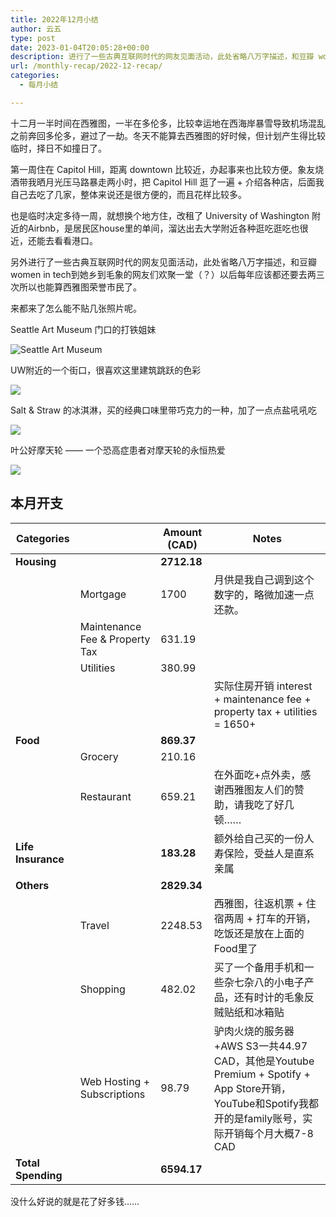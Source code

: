 ```yaml
---
title: 2022年12月小结
author: 云五
type: post
date: 2023-01-04T20:05:28+00:00
description: 进行了一些古典互联网时代的网友见面活动，此处省略八万字描述，和豆瓣 women in tech 到她乡到毛象的网友们欢聚一堂（？）以后每年应该都还要去两三次所以也能算西雅图荣誉市民了。
url: /monthly-recap/2022-12-recap/
categories:
  - 每月小结

---
```

十二月一半时间在西雅图，一半在多伦多，比较幸运地在西海岸暴雪导致机场混乱之前奔回多伦多，避过了一劫。冬天不能算去西雅图的好时候，但计划产生得比较临时，择日不如撞日了。

第一周住在 Capitol Hill，距离 downtown 比较近，办起事来也比较方便。象友烧酒带我晒月光压马路暴走两小时，把 Capitol Hill 逛了一遍 + 介绍各种店，后面我自己去吃了几家，整体来说还是很方便的，而且花样比较多。

也是临时决定多待一周，就想换个地方住，改租了 University of Washington 附近的Airbnb，是居民区house里的单间，溜达出去大学附近各种逛吃逛吃也很近，还能去看看港口。

另外进行了一些古典互联网时代的网友见面活动，此处省略八万字描述，和豆瓣women in tech到她乡到毛象的网友们欢聚一堂（？）以后每年应该都还要去两三次所以也能算西雅图荣誉市民了。

来都来了怎么能不贴几张照片呢。

Seattle Art Museum 门口的打铁姐妹

![Seattle Art Museum](https://media.go5.dev/go5media/media_attachments/files/109/480/616/495/509/969/original/b51c0d1d31fc2eba.jpeg)

UW附近的一个街口，很喜欢这里建筑跳跃的色彩

![](https://media.go5.dev/go5media/media_attachments/files/109/513/018/061/497/914/original/a4ebc2d1b9f44b7c.jpeg)

Salt & Straw 的冰淇淋，买的经典口味里带巧克力的一种，加了一点点盐吼吼吃

![](https://media.go5.dev/go5media/media_attachments/files/109/479/483/871/769/143/small/2551f4d54b7d0669.jpeg)

叶公好摩天轮 —— 一个恐高症患者对摩天轮的永恒热爱

![](https://media.go5.dev/go5media/media_attachments/files/109/480/616/484/634/984/original/c924bc1fbb2e4fe4.jpeg)

## 本月开支

| Categories         |                                | Amount (CAD) | Notes                                                                                                               |
| ------------------ | ------------------------------ | ------------ | ------------------------------------------------------------------------------------------------------------------- |
| **Housing**        |                                | **2712.18**  |                                                                                                                     |
|                    | Mortgage                       | 1700         | 月供是我自己调到这个数字的，略微加速一点还款。                                                                                             |
|                    | Maintenance Fee & Property Tax | 631.19       |                                                                                                                     |
|                    | Utilities                      | 380.99       |                                                                                                                     |
|                    |                                |              | 实际住房开销 interest + maintenance fee + property tax + utilities = 1650+                                                |
| **Food**           |                                | **869.37**   |                                                                                                                     |
|                    | Grocery                        | 210.16       |                                                                                                                     |
|                    | Restaurant                     | 659.21       | 在外面吃+点外卖，感谢西雅图友人们的赞助，请我吃了好几顿……                                                                                      |
| **Life Insurance** |                                | **183.28**   | 额外给自己买的一份人寿保险，受益人是直系亲属                                                                                              |
| **Others**         |                                | **2829.34**  |                                                                                                                     |
|                    | Travel                         | 2248.53      | 西雅图，往返机票 + 住宿两周 + 打车的开销，吃饭还是放在上面的Food里了                                                                             |
|                    | Shopping                       | 482.02       | 买了一个备用手机和一些杂七杂八的小电子产品，还有时计的毛象反贼贴纸和冰箱贴                                                                               |
|                    | Web Hosting + Subscriptions    | 98.79        | 驴肉火烧的服务器+AWS S3一共44.97 CAD，其他是Youtube Premium + Spotify + App Store开销，YouTube和Spotify我都开的是family账号，实际开销每个月大概7-8 CAD |
| **Total Spending** |                                | **6594.17**  |                                                                                                                     |

没什么好说的就是花了好多钱……